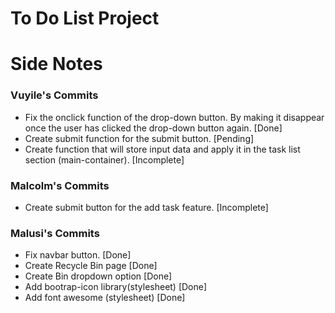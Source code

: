 # To Do List Project

# Side Notes

### Vuyile's Commits
- Fix the onclick function of the drop-down button. By making it disappear once the user has clicked the drop-down button again. [Done]
- Create submit function for the submit button. [Pending]
- Create function that will store input data and apply it in the task list section (main-container). [Incomplete]

### Malcolm's Commits
- Create submit button for the add task feature. [Incomplete]

### Malusi's Commits 
- Fix navbar button. [Done]
- Create Recycle Bin page [Done]
- Create Bin dropdown option [Done]
- Add bootrap-icon library(stylesheet) [Done]
- Add font awesome (stylesheet) [Done]

